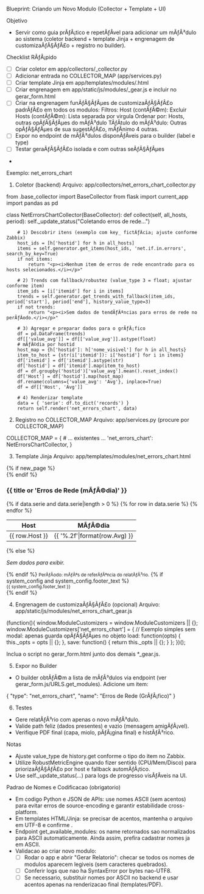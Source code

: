 Blueprint: Criando um Novo Modulo (Collector + Template + UI)

Objetivo
- Servir como guia prÃƒÂ¡tico e repetÃƒÂ­vel para adicionar um mÃƒÂ³dulo ao sistema (coletor backend + template Jinja + engrenagem de customizaÃƒÂ§ÃƒÂ£o + registro no builder).

Checklist RÃƒÂ¡pido
- [ ] Criar coletor em app/collectors/<module>_collector.py
- [ ] Adicionar entrada no COLLECTOR_MAP (app/services.py)
- [ ] Criar template Jinja em app/templates/modules/<module>.html
- [ ] Criar engrenagem em app/static/js/modules/<module>_gear.js e incluir no gerar_form.html
- [ ] Criar na engrenagem funÃƒÂ§ÃƒÂµes de customizaÃƒÂ§ÃƒÂ£o padrÃƒÂ£o em todos os modulos: 
		Filtros:
			Host (contÃƒÂ©m):
			Excluir Hosts (contÃƒÂ©m): Lista separada por virgula
			Ordenar por: Hosts, outras opÃƒÂ§ÃƒÂµes do mÃƒÂ³dulo
			TÃƒÂ­tulo do mÃƒÂ³dulo:
			Outras opÃƒÂ§ÃƒÂµes de sua sugestÃƒÂ£o, mÃƒÂ­nimo 4 outras.
- [ ] Expor no endpoint de mÃƒÂ³dulos disponÃƒÂ­veis para o builder (label e type)
- [ ] Testar geraÃƒÂ§ÃƒÂ£o isolada e com outras seÃƒÂ§ÃƒÂµes
- 

Exemplo: net_errors_chart

1) Coletor (backend)
Arquivo: app/collectors/net_errors_chart_collector.py

from .base_collector import BaseCollector
from flask import current_app
import pandas as pd

class NetErrorsChartCollector(BaseCollector):
    def collect(self, all_hosts, period):
        self._update_status("Coletando erros de rede...")

        # 1) Descobrir itens (exemplo com key_ fictÃƒÂ­cia; ajuste conforme Zabbix)
        host_ids = [h['hostid'] for h in all_hosts]
        items = self.generator.get_items(host_ids, 'net.if.in.errors', search_by_key=True)
        if not items:
            return "<p><i>Nenhum item de erros de rede encontrado para os hosts selecionados.</i></p>"

        # 2) Trends com fallback/robustez (value_type 3 = float; ajustar conforme item)
        item_ids = [i['itemid'] for i in items]
        trends = self.generator.get_trends_with_fallback(item_ids, period['start'], period['end'], history_value_type=3)
        if not trends:
            return "<p><i>Sem dados de tendÃƒÂªncias para erros de rede no perÃƒÂ­odo.</i></p>"

        # 3) Agregar e preparar dados para o grÃƒÂ¡fico
        df = pd.DataFrame(trends)
        df[['value_avg']] = df[['value_avg']].astype(float)
        # mÃƒÂ©dia por hostid
        host_map = {h['hostid']: h['nome_visivel'] for h in all_hosts}
        item_to_host = {str(i['itemid']): i['hostid'] for i in items}
        df['itemid'] = df['itemid'].astype(str)
        df['hostid'] = df['itemid'].map(item_to_host)
        df = df.groupby('hostid')['value_avg'].mean().reset_index()
        df['Host'] = df['hostid'].map(host_map)
        df.rename(columns={'value_avg': 'Avg'}, inplace=True)
        df = df[['Host', 'Avg']]

        # 4) Renderizar template
        data = { 'serie': df.to_dict('records') }
        return self.render('net_errors_chart', data)

2) Registro no COLLECTOR_MAP
Arquivo: app/services.py (procure por COLLECTOR_MAP)

COLLECTOR_MAP = {
    # ... existentes ...
    'net_errors_chart': NetErrorsChartCollector,
}

3) Template Jinja
Arquivo: app/templates/modules/net_errors_chart.html

<section class="mb-4">
  {% if new_page %}<div style="page-break-before: always;"></div>{% endif %}
  <h3>{{ title or 'Erros de Rede (mÃƒÂ©dia)' }}</h3>
  {% if data.serie and data.serie|length > 0 %}
    <table class="table table-sm">
      <thead><tr><th>Host</th><th>MÃƒÂ©dia</th></tr></thead>
      <tbody>
        {% for row in data.serie %}
          <tr><td>{{ row.Host }}</td><td>{{ '%.2f'|format(row.Avg) }}</td></tr>
        {% endfor %}
      </tbody>
    </table>
  {% else %}
    <p><i>Sem dados para exibir.</i></p>
  {% endif %}
  <small class="text-muted">PerÃƒÂ­odo: mÃƒÂªs de referÃƒÂªncia do relatÃƒÂ³rio.</small>
  {% if system_config and system_config.footer_text %}
    <div class="mt-2"><small>{{ system_config.footer_text }}</small></div>
  {% endif %}
</section>

4) Engrenagem de customizaÃƒÂ§ÃƒÂ£o (opcional)
Arquivo: app/static/js/modules/net_errors_chart_gear.js

(function(){
  window.ModuleCustomizers = window.ModuleCustomizers || {};
  window.ModuleCustomizers['net_errors_chart'] = {
    // Exemplo simples sem modal: apenas guarda opÃƒÂ§ÃƒÂµes no objeto
    load: function(opts) { this._opts = opts || {}; },
    save: function() { return this._opts || {}; }
  };
})();

Inclua o script no gerar_form.html junto dos demais *_gear.js.

5) Expor no Builder
- O builder obtÃƒÂ©m a lista de mÃƒÂ³dulos via endpoint (ver gerar_form.js/URLS.get_modules). Adicione um item:

{
  "type": "net_errors_chart",
  "name": "Erros de Rede (GrÃƒÂ¡fico)"
}

6) Testes
- Gere relatÃƒÂ³rio com apenas o novo mÃƒÂ³dulo.
- Valide path feliz (dados presentes) e vazio (mensagem amigÃƒÂ¡vel).
- Verifique PDF final (capa, miolo, pÃƒÂ¡gina final) e histÃƒÂ³rico.

Notas
- Ajuste value_type de history.get conforme o tipo do item no Zabbix.
- Utilize RobustMetricEngine quando fizer sentido (CPU/Mem/Disco) para priorizaÃƒÂ§ÃƒÂ£o por host e fallback automÃƒÂ¡tico.
- Use self._update_status(...) para logs de progresso visÃƒÂ­veis na UI.


Padrao de Nomes e Codificacao (obrigatorio)
- Em codigo Python e JSON de APIs: use nomes ASCII (sem acentos) para evitar erros de source-encoding e garantir estabilidade cross-platform.
- Em templates HTML/Jinja: se precisar de acentos, mantenha o arquivo em UTF-8 e confirme <meta charset="UTF-8">.
- Endpoint get_available_modules: os name retornados sao normalizados para ASCII automaticamente. Ainda assim, prefira cadastrar nomes ja em ASCII.
- Validacao ao criar novo modulo:
  - [ ] Rodar o app e abrir "Gerar Relatorio": checar se todos os nomes de modulos aparecem legiveis (sem caracteres quebrados).
  - [ ] Conferir logs que nao ha SyntaxError por bytes nao-UTF8.
  - [ ] Se necessario, substituir nomes por ASCII no backend e usar acentos apenas na renderizacao final (templates/PDF).